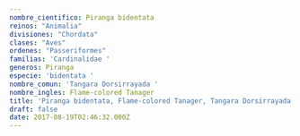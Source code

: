 ```yaml
---
nombre_cientifico: Piranga bidentata
reinos: "Animalia"
divisiones: "Chordata"
clases: "Aves"
ordenes: "Passeriformes"
familias: 'Cardinalidae '
generos: Piranga
especie: 'bidentata '
nombre_comun: 'Tangara Dorsirrayada '
nombre_ingles: Flame-colored Tanager
title: 'Piranga bidentata, Flame-colored Tanager, Tangara Dorsirrayada '
draft: false
date: 2017-08-19T02:46:32.000Z
---
```


